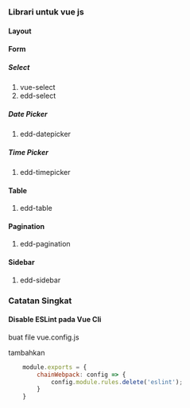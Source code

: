 ### Librari untuk vue js

#### Layout

#### Form
##### Select
1. vue-select
2. edd-select
##### Date Picker
1. edd-datepicker
##### Time Picker
1. edd-timepicker

#### Table
1. edd-table

#### Pagination
1. edd-pagination

#### Sidebar
1. edd-sidebar

#### 

### Catatan Singkat
#### Disable ESLint pada Vue Cli

buat file vue.config.js

tambahkan
```javascript
	module.exports = {
	    chainWebpack: config => {
	        config.module.rules.delete('eslint');
	    }
	}
```